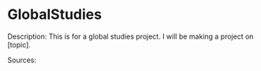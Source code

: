 # GlobalStudies
Description:
This is for a global studies project. I will be making a project on [topic].

Sources:
